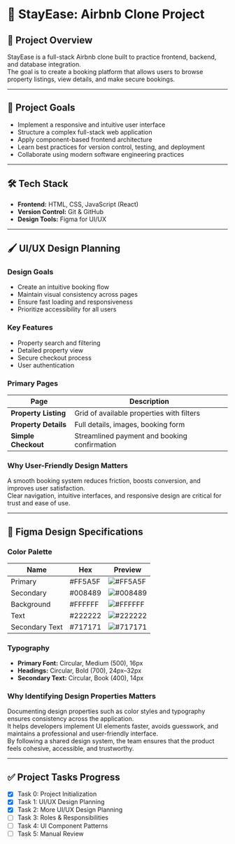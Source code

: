 # 🏡 StayEase: Airbnb Clone Project

## 📌 Project Overview
StayEase is a full-stack Airbnb clone built to practice frontend, backend, and database integration.  
The goal is to create a booking platform that allows users to browse property listings, view details, and make secure bookings.

---

## 🎯 Project Goals
- Implement a responsive and intuitive user interface  
- Structure a complex full-stack web application  
- Apply component-based frontend architecture  
- Learn best practices for version control, testing, and deployment  
- Collaborate using modern software engineering practices  

---

## 🛠 Tech Stack
- **Frontend:** HTML, CSS, JavaScript (React)  
- **Version Control:** Git & GitHub  
- **Design Tools:** Figma for UI/UX  

---

## 🖌 UI/UX Design Planning

### Design Goals
- Create an intuitive booking flow  
- Maintain visual consistency across pages  
- Ensure fast loading and responsiveness  
- Prioritize accessibility for all users  

### Key Features
- Property search and filtering  
- Detailed property view  
- Secure checkout process  
- User authentication  

### Primary Pages
| Page                  | Description |
|------------------------|-------------|
| **Property Listing**   | Grid of available properties with filters |
| **Property Details**   | Full details, images, booking form |
| **Simple Checkout**    | Streamlined payment and booking confirmation |

### Why User-Friendly Design Matters
A smooth booking system reduces friction, boosts conversion, and improves user satisfaction.  
Clear navigation, intuitive interfaces, and responsive design are critical for trust and ease of use.  

---

## 🎨 Figma Design Specifications

### Color Palette
| Name            | Hex       | Preview |
|-----------------|-----------|---------|
| Primary         | #FF5A5F   | ![#FF5A5F](https://via.placeholder.com/15/FF5A5F/000000?text=+) |
| Secondary       | #008489   | ![#008489](https://via.placeholder.com/15/008489/000000?text=+) |
| Background      | #FFFFFF   | ![#FFFFFF](https://via.placeholder.com/15/FFFFFF/000000?text=+) |
| Text            | #222222   | ![#222222](https://via.placeholder.com/15/222222/000000?text=+) |
| Secondary Text  | #717171   | ![#717171](https://via.placeholder.com/15/717171/000000?text=+) |

### Typography
- **Primary Font:** Circular, Medium (500), 16px  
- **Headings:** Circular, Bold (700), 24px–32px  
- **Secondary Text:** Circular, Book (400), 14px  

### Why Identifying Design Properties Matters
Documenting design properties such as color styles and typography ensures consistency across the application.  
It helps developers implement UI elements faster, avoids guesswork, and maintains a professional and user-friendly interface.  
By following a shared design system, the team ensures that the product feels cohesive, accessible, and trustworthy.  

---

## ✅ Project Tasks Progress
- [x] Task 0: Project Initialization  
- [x] Task 1: UI/UX Design Planning  
- [x] Task 2: More UI/UX Design Planning  
- [ ] Task 3: Roles & Responsibilities  
- [ ] Task 4: UI Component Patterns  
- [ ] Task 5: Manual Review  
